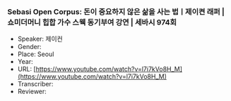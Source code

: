 ### Sebasi Open Corpus: 돈이 중요하지 않은 삶을 사는 법ㅣ제이켠 래퍼 | 쇼미더머니 힙합 가수 스웩 동기부여 강연 | 세바시 974회

- Speaker: 제이컨
- Gender: 
- Place: Seoul
- Year: 
- URL: [https://www.youtube.com/watch?v=l7i7kVo8H_M](https://www.youtube.com/watch?v=l7i7kVo8H_M)
- Transcriber: 
- Reviewer: 



